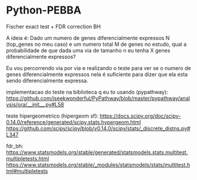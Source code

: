 # Python-PEBBA


Fischer exact test + FDR correction BH

A ideia é:
Dado um numero de genes diferencialmente expressos N (top_genes no meu caso) e um numero total M de genes no estudo, qual a probabilidade de que dada uma via de tamanho n eu tenha X genes diferencialmente expressos?

Eu vou percorrendo via por via e realizando o teste para ver se o numero de genes diferencialmente expressos nela é suficiente para dizer que ela esta sendo diferencialmente expressa.




implementacao do teste na biblioteca q eu to usando (pypathway):
https://github.com/iseekwonderful/PyPathway/blob/master/pypathway/analysis/ora/__init__.py#L58


teste hipergeometrico (hipergeom sf):
https://docs.scipy.org/doc/scipy-0.14.0/reference/generated/scipy.stats.hypergeom.html
https://github.com/scipy/scipy/blob/v0.14.0/scipy/stats/_discrete_distns.py#L347

fdr_bh:
https://www.statsmodels.org/stable/generated/statsmodels.stats.multitest.multipletests.html
https://www.statsmodels.org/stable/_modules/statsmodels/stats/multitest.html#multipletests
